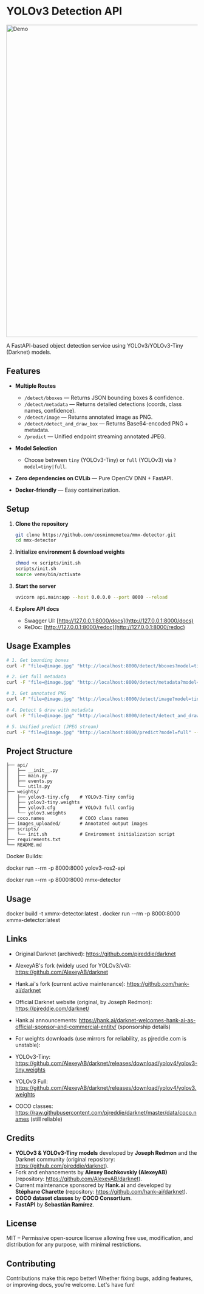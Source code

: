# YOLOv3 Detection API
<img width="822" alt="Demo" src="https://github.com/user-attachments/assets/599989e7-2179-4ab7-a2bd-39ead18b6803" />

A FastAPI-based object detection service using YOLOv3/YOLOv3-Tiny (Darknet) models.

## Features

* **Multiple Routes**

  * `/detect/bboxes` — Returns JSON bounding boxes & confidence.
  * `/detect/metadata` — Returns detailed detections (coords, class names, confidence).
  * `/detect/image` — Returns annotated image as PNG.
  * `/detect/detect_and_draw_box` — Returns Base64-encoded PNG + metadata.
  * `/predict` — Unified endpoint streaming annotated JPEG.
* **Model Selection**

  * Choose between `tiny` (YOLOv3-Tiny) or `full` (YOLOv3) via `?model=tiny|full`.
* **Zero dependencies on CVLib** — Pure OpenCV DNN + FastAPI.
* **Docker-friendly** — Easy containerization.

## Setup

1. **Clone the repository**

   ```bash
   git clone https://github.com/cosminmemetea/mmx-detector.git
   cd mmx-detector
   ```

2. **Initialize environment & download weights**

   ```bash
   chmod +x scripts/init.sh
   scripts/init.sh
   source venv/bin/activate
   ```

3. **Start the server**

   ```bash
   uvicorn api.main:app --host 0.0.0.0 --port 8000 --reload
   ```

4. **Explore API docs**

   * Swagger UI: [http://127.0.0.1:8000/docs](http://127.0.0.1:8000/docs)
   * ReDoc: [http://127.0.0.1:8000/redoc](http://127.0.0.1:8000/redoc)

## Usage Examples

```bash
# 1. Get bounding boxes
curl -F "file=@image.jpg" "http://localhost:8000/detect/bboxes?model=tiny"

# 2. Get full metadata
curl -F "file=@image.jpg" "http://localhost:8000/detect/metadata?model=full"

# 3. Get annotated PNG
curl -F "file=@image.jpg" "http://localhost:8000/detect/image?model=tiny" --output out.png

# 4. Detect & draw with metadata
curl -F "file=@image.jpg" "http://localhost:8000/detect/detect_and_draw_box?model=tiny" | jq .detections

# 5. Unified predict (JPEG stream)
curl -F "file=@image.jpg" "http://localhost:8000/predict?model=full" --output out.jpg
```

## Project Structure

```
├── api/
│   ├── __init__.py
│   ├── main.py
│   ├── events.py
│   └── utils.py
├── weights/
│   ├── yolov3-tiny.cfg    # YOLOv3-Tiny config
│   ├── yolov3-tiny.weights
│   ├── yolov3.cfg         # YOLOv3 full config
│   └── yolov3.weights
├── coco.names             # COCO class names
├── images_uploaded/       # Annotated output images
├── scripts/
│   └── init.sh            # Environment initialization script
├── requirements.txt
└── README.md
```
Docker Builds:

docker run --rm -p 8000:8000 yolov3-ros2-api

docker run --rm -p 8000:8000 mmx-detector

## Usage
docker build -t xmmx-detector:latest .
docker run --rm -p 8000:8000 xmmx-detector:latest


## Links

- Original Darknet (archived): https://github.com/pjreddie/darknet
- AlexeyAB's fork (widely used for YOLOv3/v4): https://github.com/AlexeyAB/darknet
- Hank.ai's fork (current active maintenance): https://github.com/hank-ai/darknet
- Official Darknet website (original, by Joseph Redmon): https://pjreddie.com/darknet/
- Hank.ai announcements: https://hank.ai/darknet-welcomes-hank-ai-as-official-sponsor-and-commercial-entity/ (sponsorship details)
- For weights downloads (use mirrors for reliability, as pjreddie.com is unstable):

- YOLOv3-Tiny: https://github.com/AlexeyAB/darknet/releases/download/yolov4/yolov3-tiny.weights
- YOLOv3 Full: https://github.com/AlexeyAB/darknet/releases/download/yolov4/yolov3.weights


- COCO classes: https://raw.githubusercontent.com/pjreddie/darknet/master/data/coco.names (still reliable)

## Credits

- **YOLOv3 & YOLOv3-Tiny models** developed by **Joseph Redmon** and the Darknet community (original repository: https://github.com/pjreddie/darknet).
- Fork and enhancements by **Alexey Bochkovskiy (AlexeyAB)** (repository: https://github.com/AlexeyAB/darknet).
- Current maintenance sponsored by **Hank.ai** and developed by **Stéphane Charette** (repository: https://github.com/hank-ai/darknet).
- **COCO dataset classes** by **COCO Consortium**.
- **FastAPI** by **Sebastián Ramírez**.


## License

MIT – Permissive open-source license allowing free use, modification, and distribution for any purpose, with minimal restrictions.

## Contributing
Contributions make this repo better! Whether fixing bugs, adding features, or improving docs, you're welcome.
Let's have fun!
